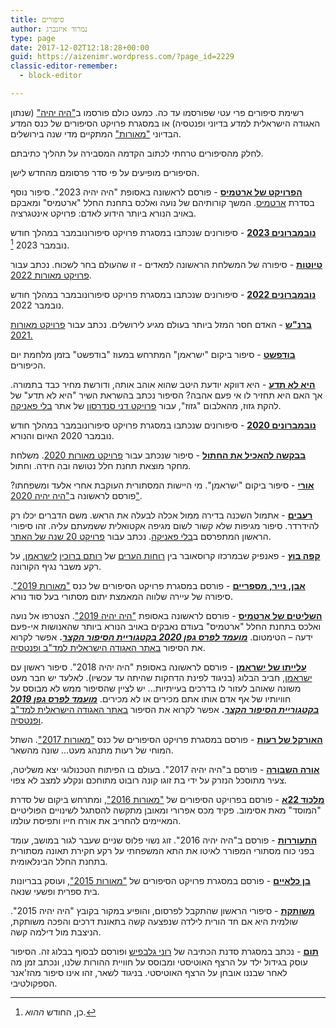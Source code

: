 ```yaml
---
title: סיפורים
author: נמרוד איזנברג
type: page
date: 2017-12-02T12:18:28+00:00
guid: https://aizenimr.wordpress.com/?page_id=2229
classic-editor-remember:
  - block-editor

---
```

רשימת סיפורים פרי עטי שפורסמו עד כה. כמעט כולם פורסמו ב["היה יהיה"](http://annual.sf-f.org.il) (שנתון האגודה הישראלית למדע בדיוני ופנטסיה) או במסגרת פרויקט הסיפורים של כנס המדע הבדיוני ["מאורות"](https://meorot.sf-f.org.il) המתקיים מדי שנה בירושלים.

לחלק מהסיפורים טרחתי לכתוב הקדמה המסבירה על תהליך כתיבתם.

הסיפורים מופיעים על פי סדר פרסומם מהחדש לישן.

**[הפרויקט של ארטמיס](/2024/2/29/2024-29-02-%D7%94%D7%A4%D7%A8%D7%95%D7%99%D7%A7%D7%98-%D7%A9%D7%9C-%D7%90%D7%A8%D7%98%D7%9E%D7%99%D7%A1-%D7%A1%D7%99%D7%A4%D7%95%D7%A8/)** - פורסם לראשונה באסופת "היה יהיה 2023". סיפור נוסף בסדרת [ארטמיס](/2020/08/15/%D7%94%D7%A9%D7%9C%D7%99%D7%98%D7%99%D7%9D-%D7%A9%D7%9C-%D7%90%D7%A8%D7%98%D7%9E%D7%99%D7%A1-%D7%A1%D7%99%D7%A4%D7%95%D7%A8/). המשך קורותיהם של נועה ואלכס בתחנת החלל "ארטמיס" ומאבקם באויב הנורא ביותר הידוע לאדם: פרויקט אינטגרציה.

[**נובמברונים 2023**](/2023/11/30/%D7%A0%D7%95%D7%91%D7%9E%D7%91%D7%A8%D7%95%D7%A0%D7%99%D7%9D-2023/) - סיפורונים שנכתבו במסגרת פרויקט סיפורונובמבר במהלך חודש נובמבר 2023 [^1].

[**טיוטות**](https://meorot.sf-f.org.il/2022/INDEX_19.HTM) - סיפורה של המשלחת הראשונה למאדים - זו שהעולם בחר לשכוח. נכתב עבור [פרויקט מאורות 2022](https://meorot.sf-f.org.il/2022/stories/).

[**נובמברונים 2022**](/2022/11/30/%d7%a0%d7%95%d7%91%d7%9e%d7%91%d7%a8%d7%95%d7%a0%d7%99%d7%9d-2022/) - סיפורונים שנכתבו במסגרת פרויקט סיפורונובמבר במהלך חודש נובמבר 2022.

[**ברנ"ש**](https://meorot.sf-f.org.il/2021/INDEX_21.HTM) - האדם חסר המזל ביותר בעולם מגיע לירושלים. נכתב עבור [פרויקט מאורות 2021.](https://meorot.sf-f.org.il/2021/%d7%a4%d7%a8%d7%95%d7%99%d7%a7%d7%98-%d7%94%d7%a1%d7%99%d7%a4%d7%95%d7%a8%d7%99%d7%9d/)

[**בודפשט**](/2021/09/16/%d7%91%d7%95%d7%93%d7%a4%d7%a9%d7%98-%d7%a1%d7%99%d7%a4%d7%95%d7%a8/) - סיפור ביקום "ישראמן" המתרחש במעוז "בודפשט" בזמן מלחמת יום הכיפורים.

[**היא לא תדע**](http://www.blipanika.co.il/?p=5220) - היא דווקא יודעת היטב שהוא אוהב אותה, ודורשת מחיר כבד בתמורה. אך האם היא תחזיר לו אי פעם אהבה? הסיפור נכתב בהשראת השיר "היא לא תדע" של להקת גזוז, מהאלבום "גזוז", עבור [פרויקט דני סנדרסון](http://www.blipanika.co.il/?cat=31) של אתר [בלי פאניקה](http://www.blipanika.co.il/).

[**נובמברונים 2020**](/2020/11/30/%d7%a0%d7%95%d7%91%d7%9e%d7%91%d7%a8%d7%95%d7%a0%d7%99%d7%9d-2020/) - סיפורונים שנכתבו במסגרת פרויקט סיפורונובמבר במהלך חודש נובמבר 2020 האיום והנורא.

[**בבקשה להאכיל את החתול**](https://meorot.sf-f.org.il/2020/INDEX-14.HTM) - סיפור שנכתב עבור [פרויקט מאורות 2020](https://meorot.sf-f.org.il/2020/%d7%a4%d7%a8%d7%95%d7%99%d7%a7%d7%98-%d7%94%d7%a1%d7%99%d7%a4%d7%95%d7%a8%d7%99%d7%9d/). משלחת מחקר מוצאת תחנת חלל נטושה ובה חידה. וחתול.

[**אורי**](/2020/10/04/%d7%90%d7%95%d7%a8%d7%99-%d7%a1%d7%99%d7%a4%d7%95%d7%a8/) - סיפור ביקום "ישראמן". מי היישות המסתורית העוקבת אחרי אלעד ומשפחתו? פורסם לראשונה ב["היה יהיה 2020"](http://annual.sf-f.org.il/?cat=16).

[**רעבים**](/2020/08/25/%d7%a8%d7%a2%d7%91%d7%99%d7%9d-%d7%a1%d7%99%d7%a4%d7%95%d7%a8/) - אתמול השכנה בדירה ממול אכלה לבעלה את הראש. משם הדברים יכלו רק להידרדר. סיפור מגיפות שלא קשור לשום מגיפה אקטואלית ששמעתם עליה. זהו סיפורי הראשון המתפרסם ב[בלי פאניקה](http://www.blipanika.co.il). נכתב עבור [פרויקט 20 שנה של האתר](http://www.blipanika.co.il/?p=4792).

[**קפה בוץ**](/2020/03/25/%d7%a7%d7%a4%d7%94-%d7%91%d7%95%d7%a5-%d7%a4%d7%90%d7%a0%d7%a4%d7%99%d7%a7/) - פאנפיק שבמרכזו קרוסאובר בין [רוחות הערים](http://rotemwrites.com/?page_id=119) של [רותם ברוכין](http://rotemwrites.com/) [לישראמן](/category/%D7%99%D7%A9%D7%A8%D7%90%D7%9E%D7%9F/), על רקע משבר נגיף הקורונה.

**[אבן, נייר, מספריים](https://meorot.sf-f.org.il/2019/index-19.html)** - פורסם במסגרת פרויקט הסיפורים של כנס ["מאורות 2019"](https://meorot.sf-f.org.il/2019/). סיפורה של עיירה שלווה המאמצת יתום מסתורי בעל סוד נורא.

[**השליטים של ארטמיס**](/2020/08/15/%d7%94%d7%a9%d7%9c%d7%99%d7%98%d7%99%d7%9d-%d7%a9%d7%9c-%d7%90%d7%a8%d7%98%d7%9e%d7%99%d7%a1-%d7%a1%d7%99%d7%a4%d7%95%d7%a8/) - פורסם לראשונה באסופת ["היה יהיה 2019"](http://annual.sf-f.org.il/?cat=15). הצטרפו אל נועה ואלכס בתחנת החלל "ארטמיס" בעודם נאבקים באויב הנורא ביותר שהאנושות אי-פעם ידעה – הטימטום. **[_מועמד לפרס גפן 2020 בקטגוריית הסיפור הקצר_](https://www.sf-f.org.il/archives/3058).** אפשר לקרוא את הסיפור [באתר האגודה הישראלית למד"ב ופנטסיה](https://www.sf-f.org.il/archives/3054).

**[עלייתו של ישראמן](/2019/08/08/%d7%a2%d7%9c%d7%99%d7%99%d7%aa%d7%95-%d7%a9%d7%9c-%d7%99%d7%a9%d7%a8%d7%90%d7%9e%d7%9f-%d7%a1%d7%99%d7%a4%d7%95%d7%a8/)** - פורסם לראשונה באסופת "היה יהיה 2018". סיפור ראשון עם [ישראמן](/2016/12/13/%d7%99%d7%a9%d7%a8%d7%90%d7%9e%d7%9f-%d7%95%d7%90%d7%a0%d7%99/), חביב הבלוג (בניגוד לפינת הדחקות שהיתה עד עכשיו). לאלעד יש חבר מעט משונה שאוהב לעזור לו בדרכים בעייתיות... יש לציין שהסיפור ממש לא מבוסס על חוויותיו של אף אדם אותו אתם מכירים או לא מכירים. **[_מועמד לפרס גפן 2019 בקטגוריית הסיפור הקצר_](http://geffen.sf-f.org.il/?p=1761).** אפשר לקרוא את הסיפור [באתר האגודה הישראלית למד"ב ופנטסיה](https://www.sf-f.org.il/archives/2778).

[**האורקל של רעות**](https://meorot.sf-f.org.il/2017/index-29.html) - פורסם במסגרת פרויקט הסיפורים של כנס ["מאורות 2017"](https://meorot.sf-f.org.il/2017/). השתל המוחי של רעות מתנהג מעט... שונה מהשאר.

[**אורה השבורה**](/2018/05/05/%d7%90%d7%95%d7%a8%d7%94-%d7%94%d7%a9%d7%91%d7%95%d7%a8%d7%94-%d7%a1%d7%99%d7%a4%d7%95%d7%a8/) - פורסם ב"היה יהיה 2017". בעולם בו הפיתוח הטכנולוגי יצא משליטה, צעיר מתוסכל הנזרק על ידי בת זוגו קונה רובוט מתוחכם ונקלע למצב לא צפוי.

**[מלכוד 22א](/2016/12/26/%d7%9e%d7%9c%d7%9b%d7%95%d7%93-22%d7%90-%d7%a1%d7%99%d7%a4%d7%95%d7%a8/)** - פורסם בפרויקט הסיפורים של ["מאורות 2016"](https://meorot.sf-f.org.il/2016/), ומתרחש ביקום של סדרת "המוסד" מאת אסימוב. פקיד מכס אפרורי ומאובן מתקשה להסתגל לשינויים הפוליטיים המאיימים להחריב את אורח חייו ותפיסת עולמו.

**[התעוררות](/2016/09/22/%d7%94%d7%aa%d7%a2%d7%95%d7%a8%d7%a8%d7%95%d7%aa-%d7%a1%d7%99%d7%a4%d7%95%d7%a8/)** - פורסם ב"היה יהיה 2016". זוג נשוי פלוס שניים שעבר לגור במושב, עומד בפני כוח מסתורי המפורר לאיטו את התא המשפחתי על רקע חקירת תאונה מסתורית בתחנת החלל הבינלאומית.

**[בן כלאיים](/2015/12/02/%d7%91%d7%9f-%d7%9b%d7%9c%d7%90%d7%99%d7%99%d7%9d-%d7%a1%d7%99%d7%a4%d7%95%d7%a8/)** - פורסם במסגרת פרויקט הסיפורים של ["מאורות 2015"](https://meorot.sf-f.org.il/2015/), ועוסק בבריונות בית ספרית ופשעי שנאה.

**[משותקת](/2015/09/07/%d7%9e%d7%a9%d7%95%d7%aa%d7%a7%d7%aa-%d7%a1%d7%99%d7%a4%d7%95%d7%a8/)** - סיפורי הראשון שהתקבל לפרסום, והופיע במקור בקובץ "היה יהיה 2015". שולמית היא אם חד הורית לילדה שנפצעה קשה בתאונת דרכים והפכה משותקת, הניצבת מול דילמה קשה.

**[תום](/2015/08/15/%d7%aa%d7%95%d7%9d-%d7%a1%d7%99%d7%a4%d7%95%d7%a8-2/)** - נכתב במסגרת סדנת הכתיבה של [רוני גלבפיש](https://gelbfish.com) ופורסם לבסוף בבלוג זה. הסיפור עוסק בגידול ילד על הרצף האוטיסטי ומבוסס על חוויית ההורות שלנו, ונכתב זמן מה לאחר שבננו אובחן על הרצף האוטיסטי. בניגוד לשאר, זהו אינו סיפור מהז'אנר הספקולטיבי.

[^1]: כן, החודש *ההוא*.